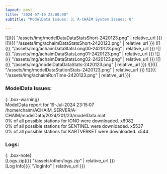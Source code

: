 ```yaml
---
layout: post
title: "2024-07-19 23:00:00"
subtitle: "ModelData Issues: 3; A-CHAIM System Issues: 0"

---
```


![]({{ "/assets/img/modelDataDataStatsShort-2420123.png" | relative_url }})
![]({{ "/assets/img/achaimDataStatsShort-2420123.png" | relative_url }})
![]({{ "/assets/img/achaimDataStatsLong00-2420123.png" | relative_url }})
![]({{ "/assets/img/achaimDataStatsLong01-2420123.png" | relative_url }})
![]({{ "/assets/img/achaimDataStatsLong02-2420123.png" | relative_url }})
![]({{ "/assets/img/modelDataDataStats-2420123.png" | relative_url }})
![]({{ "/assets/img/modelDataStationStats-2420123.png" | relative_url }})
![]({{ "/assets/img/achaimRunTime-2420123.png" | relative_url }})


### ModelData Issues:  
  
{: .box-warning}  
 ModelData report for 19-Jul-2024 23:15:07   
 /home/chaim/ACHAIM_SERVER/A-CHAIM/modelData/2024/201/23/modelData.mat   
 0% of all possible stations for IONO were downloaded. x6082   
 0% of all possible stations for SENTINEL were downloaded. x5537   
 0% of all possible stations for KARTVERKET were downloaded. x544   
  


### Logs:  
  
{: .box-note}  
[Logs.zip]({{ "/assets/other/logs.zip" | relative_url }})  
[Log Info]({{ "/logInfo" | relative_url }})  
